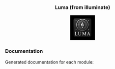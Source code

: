 <div align="center">
  <h3>Luma (from illuminate)</h3>
</div>

<div align="center">
  <img src="./assets/luma-black.png" alt="luma" width="80" />
</div>



### Documentation

Generated documentation for each module:

